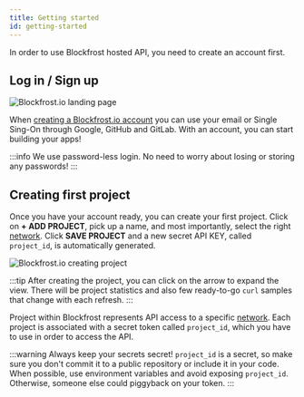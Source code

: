 ```yaml
---
title: Getting started
id: getting-started
---
```


In order to use Blockfrost hosted API, you need to create an account first.

## Log in / Sign up

![Blockfrost.io landing page](/img/frontend_landing.png)

When [creating a Blockfrost.io account](https://blockfrost.io/auth/signin) you can use your email or Single Sing-On through Google, GitHub and GitLab. With an account, you can start building your apps!

:::info
We use password-less login. No need to worry about losing or storing any passwords!
:::

## Creating first project

Once you have your account ready, you can create your first project. Click on **+ ADD PROJECT**, pick up a name, and most importantly, select the right [network](/docs/start-building#available-networks). Click **SAVE PROJECT** and a new secret API KEY, called `project_id`, is automatically generated.

![Blockfrost.io creating project](/img/frontend_create_project.png)

:::tip
After creating the project, you can click on the arrow to expand the view. There will be project statistics and also few ready-to-go `curl` samples that change with each refresh.
:::

Project within Blockfrost represents API access to a specific [network](/docs/start-building#available-networks). Each project is associated with a secret token called `project_id`, which you have to use in order to access the API.

:::warning
Always keep your secrets secret! `project_id` is a secret, so make sure you don't commit it to a public repository or include it in your code. When possible, use environment variables and avoid exposing `project_id`. Otherwise, someone else could piggyback on your token.
:::
